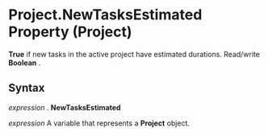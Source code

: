 
# Project.NewTasksEstimated Property (Project)

 **True** if new tasks in the active project have estimated durations. Read/write **Boolean** .


## Syntax

 _expression_ . **NewTasksEstimated**

 _expression_ A variable that represents a **Project** object.

